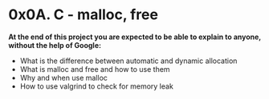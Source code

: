 # 0x0A. C - malloc, free

**At the end of this project you are expected to be able to explain to anyone, without the help of Google:**

* What is the difference between automatic and dynamic allocation
* What is malloc and free and how to use them
* Why and when use malloc
* How to use valgrind to check for memory leak
